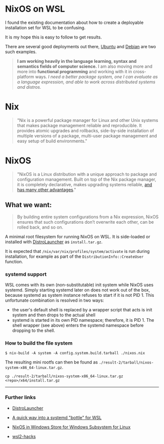 # NixOS on WSL

I found the existing documentation about how to create a deployable installation 
set for WSL to be confusing.  

It is my hope this is easy to follow to get results.

There are several good deployments out there, [Ubuntu](https://ubuntu.com/wsl) and [Debian](https://salsa.debian.org/debian/WSL) are two such examples.

> **I am working heavily in the language learning, syntax and semantics fields of computer science.** I am also moving more and more into **functional programming** and working with it in cross-platform ways. *I need a better package system, one I can evaluate as a language expression, and able to work across distributed systems and distros.*

# Nix
> "Nix is a powerful package manager for Linux and other Unix systems that makes package management reliable and reproducible. It provides atomic upgrades and rollbacks, side-by-side installation of multiple versions of a package, multi-user package management and easy setup of build environments."

# NixOS
> "NixOS is a Linux distribution with a unique approach to package and configuration management. Built on top of the Nix package manager, it is completely declarative, makes upgrading systems reliable, [and has many other advantages](https://nixos.org/nixos/about.html)."

## What we want:

> By building entire system configurations from a Nix expression, NixOS ensures that such configurations don’t overwrite each other, can be rolled back, and so on.

A minimal root filesystem for running NixOS on WSL. 
It is side-loaded or installed with [DistroLauncher](https://github.com/microsoft/WSL-DistroLauncher) as `install.tar.gz`.

It is expected that `/nix/var/nix/profiles/system/activate` is run during
installation, for example as part of the `DistributionInfo::CreateUser` function.

### **systemd** support

WSL comes with its own (non-substitutable) init system while NixOS uses systemd.
Simply starting systemd later on does not work out of the box, because systemd
as system instance refuses to start if it is not PID 1. This unfortunate
combination is resolved in two ways:

* the user's default shell is replaced by a wrapper script that acts is init
  system and then drops to the actual shell
* systemd is started in its own PID namespace; therefore, it is PID 1. The shell
  wrapper (see above) enters the systemd namespace before dropping to the shell.

### How to build the file system

`$ nix-build -A system -A config.system.build.tarball ./nixos.nix`

The resulting mini rootfs can then be found as
`./result-2/tarball/nixos-system-x86_64-linux.tar.gz`.

`cp ./result-2/tarball/nixos-system-x86_64-linux.tar.gz <repo>/x64/install.tar.gz`

******

### Further links

- [DistroLauncher](https://github.com/microsoft/WSL-DistroLauncher)

- [A quick way into a systemd "bottle" for WSL](https://github.com/arkane-systems/genie)

- [NixOS in Windows Store for Windows Subsystem for Linux](https://github.com/NixOS/nixpkgs/issues/30391)

- [wsl2-hacks](https://github.com/shayne/wsl2-hacks)

